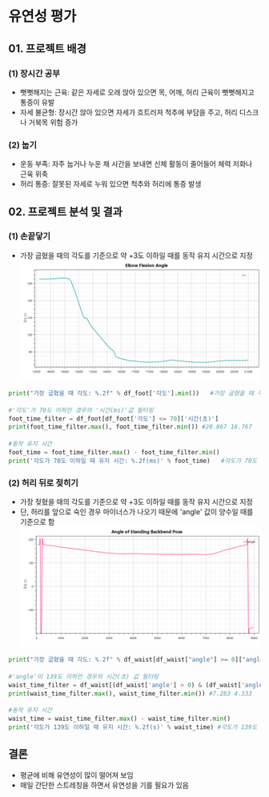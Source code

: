 # 유연성 평가

## 01. 프로젝트 배경
### (1) 장시간 공부
- 뻣뻣해지는 근육: 같은 자세로 오래 앉아 있으면 목, 어깨, 허리 근육이 뻣뻣해지고 통증이 유발
- 자세 불균형: 장시간 앉아 있으면 자세가 흐트러져 척추에 부담을 주고, 허리 디스크나 거북목 위험 증가

### (2) 눕기
- 운동 부족: 자주 눕거나 누운 채 시간을 보내면 신체 활동이 줄어들어 체력 저화나 근육 위축
- 허리 통증: 잘못된 자세로 누워 있으면 척추와 허리에 통증 발생

## 02. 프로젝트 분석 및 결과
### (1) 손끝닿기
- 가장 굽혔을 때의 각도를 기준으로 약 +3도 이하일 때를 동작 유지 시간으로 지정
![elbow_flexion_angle](graph_img/elbow_flexion_angle.png)
```python
print("가장 굽혔을 때 각도: %.2f" % df_foot['각도'].min())   #가장 굽혔을 때 각도: 67.71

#'각도'가 70도 이하인 경우의 '시간(ms)'값 필터링
foot_time_filter = df_foot[df_foot['각도'] <= 70]['시간(초)']
print(foot_time_filter.max(), foot_time_filter.min()) #20.867 16.767

#동작 유지 시간
foot_time = foot_time_filter.max() - foot_time_filter.min()
print('각도가 70도 이하일 때 유지 시간: %.2f(ms)' % foot_time)   #각도가 70도 이하일 때 유지 시간: 4.10(ms)
```

### (2) 허리 뒤로 젖히기
- 가장 젖혔을 때의 각도를 기준으로 약 +3도 이하일 때를 동작 유지 시간으로 지정
- 단, 허리를 앞으로 숙인 경우 마이너스가 나오기 때문에 'angle' 값이 양수일 때를 기준으로 함
![angle_of_standing_backbend_pose](graph_img/angle_of_standing_backbend_pose.png)
```python
print("가장 굽혔을 때 각도: %.2f" % df_waist[df_waist["angle"] >= 0]["angle"].min())    #가장 굽혔을 때 각도: 135.99

#'angle'이 139도 이하인 경우의 시간(초) 값 필터링
waist_time_filter = df_waist[(df_waist['angle'] > 0) & (df_waist['angle'] <= 139)]['시간(초)']
print(waist_time_filter.max(), waist_time_filter.min()) #7.283 4.333

#동작 유지 시간
waist_time = waist_time_filter.max() - waist_time_filter.min()
print('각도가 139도 이하일 때 유지 시간: %.2f(s)' % waist_time) #각도가 139도 이하일 때 유지 시간: 2.95(s)
```

## 결론
- 평균에 비해 유연성이 많이 떨어져 보임
- 매일 간단한 스트레칭을 하면서 유연성을 기를 필요가 있음